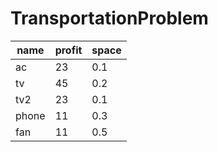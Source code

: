 # TransportationProblem

| name| profit | space |
| --  | ------ | ----- |
| ac  |   23   |  0.1  |
| tv  |   45   |  0.2  |
| tv2 |   23   |  0.1  |
|phone|   11   |  0.3  |
| fan |   11   |  0.5  |